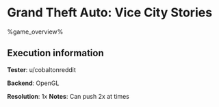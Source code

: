 # Grand Theft Auto: Vice City Stories 

%game_overview%

## Execution information

**Tester**: u/cobaltonreddit

**Backend**: OpenGL

**Resolution**: 1x
**Notes**: Can push 2x at times